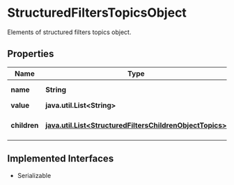 

# StructuredFiltersTopicsObject

Elements of structured filters topics object.

## Properties

Name | Type | Description | Notes
------------ | ------------- | ------------- | -------------
**name** | **String** | The name of the topic. | 
**value** | **java.util.List&lt;String&gt;** |  |  [optional]
**children** | [**java.util.List&lt;StructuredFiltersChildrenObjectTopics&gt;**](StructuredFiltersChildrenObjectTopics.md) | An array of child objects. |  [optional]


## Implemented Interfaces

* Serializable


